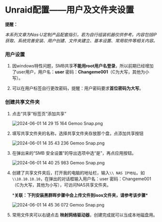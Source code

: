 # Unraid配置——用户及文件夹设置

**提醒：**

*本系列文章为Nas·U定制产品配套指引，若为自行组装机器仅供参考。内容包括IP获取、系统完善安装、用户创建、文件夹建立、基本设置、常用软件等相关内容。*

### 用户设置

1. 因windows特性问题，SMB共享**不能用root用户名登录**，所以前期已经增加了user用户，用户名：**user** 密码：**Changeme001**（C为大写，其他为小写）。

2. 可以在用户标签自行更改密码，提醒：用户密码要求**首位密码为大写**。

   

### 创建共享文件夹

1. 点击“共享”标签页”添加共享”

   ![2024-06-01 14 29 15 164  Gemoo Snap.png](https://nas-u.top/usr/uploads/2024/06/1339544430.png)

2. 填写共享文件夹的名称，选择共享文件夹存放那个盘，点添加共享按钮

   ![2024-06-01 14 35 43 236  Gemoo Snap.png](https://nas-u.top/usr/uploads/2024/06/65836156.png)

3. 在弹出来的“SMB 安全设置”的导出选项中选“是”，再点应用按钮。

   ![2024-06-01 14 40 25 983  Gemoo Snap.png](https://nas-u.top/usr/uploads/2024/06/2258051620.png)

4. 创建了共享文件夹后，打开我的电脑的地址栏，输入`\\ NAS IP地址`。如`\\10.10.10.10`，在弹出的对话框输入用户名：user 密码：Changeme001（C为大写，其他为小写），可访问NAS共享文件夹。

   ***关联：下列安装黑群晖步骤中会上传文件到isos文件夹，请参考该步骤\***

   ![2024-06-01 14 45 36 072  Gemoo Snap.png](https://nas-u.top/usr/uploads/2024/06/243211156.png)

5. 常用文件夹可以右键点击 **映射网络驱动器**，创建完成就可以当成本地磁盘用。